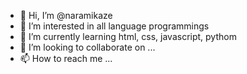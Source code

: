 - 👋 Hi, I’m @naramikaze
- 👀 I’m interested in all language programmings
- 🌱 I’m currently learning html, css, javascript, pythom
- 💞️ I’m looking to collaborate on ...
- 📫 How to reach me ...

<!---
naramikaze/naramikaze is a ✨ special ✨ repository because its `README.md` (this file) appears on your GitHub profile.
You can click the Preview link to take a look at your changes.
--->

